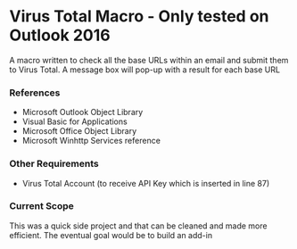 # Virus Total Macro - Only tested on Outlook 2016
A macro written to check all the base URLs within an email and submit them to Virus Total. A message box will pop-up with a result for each base URL 
### References
- Microsoft Outlook Object Library
- Visual Basic for Applications
- Microsoft Office Object Library
- Microsoft Winhttp Services reference
### Other Requirements
- Virus Total Account (to receive API Key which is inserted in line 87)

### Current Scope
This was a quick side project and that can be cleaned and made more efficient.
The eventual goal would be to build an add-in

